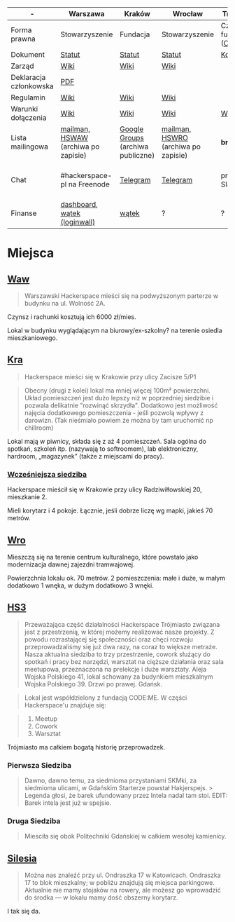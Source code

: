 |-|Warszawa|Kraków|Wrocław|Trójmiasto|Pomorze|Silesia
|---|---|---|---|---|---|---
|Forma prawna|Stowarzyszenie|Fundacja|Stowarzyszenie|Część fundacji ([CODE:ME](https://wiki.hs3.pl/codeme))|Stowarzyszenie|Stowarzyszenie
|Dokument|[Statut](https://wiki.hackerspace.pl/_media/hackorg:statut_warszawski_hackerspace-v1.1.pdf)|[Statut](https://phabricator.hskrk.pl/w/dokumenty/statut/)|[Statut](https://github.com/HackerspaceWroclaw/Documents/blob/master/Statut%20HSWro.pdf)|[Konstytucja](https://wiki.hs3.pl/dokumenty/konstytucja)|[Statut](https://pomorze.hackerspace.pl/assets/status_hsp.pdf)|[Statut](https://github.com/hackerspace-silesia/statut)
|Zarząd|[Wiki](https://wiki.hackerspace.pl/freemasonry)|[Wiki](https://phabricator.hskrk.pl/w/dokumenty/zarzad/)|[Wiki](https://wiki.hswro.org/ludzie)|||[Wiki](https://wiki.hs-silesia.pl/wiki/Władze)
|Deklaracja członkowska|[PDF](https://wiki.hackerspace.pl/_media/hswaw-deklaracja-czlonkowska-2016.pdf)|||||[PDF](https://hs-silesia.pl/extra/deklaracja-czlonkowska-hs-silesia.pdf)
|Regulamin|[Wiki](https://wiki.hackerspace.pl/space:rules)|[Wiki](https://phabricator.hskrk.pl/w/dokumenty/regulaminy/)|[Wiki](https://wiki.hswro.org/regulamin)
|Warunki dołączenia|[Wiki](https://wiki.hackerspace.pl/jak-dolaczyc)|[Wiki](https://phabricator.hskrk.pl/w/about/first_steps/#jak-dolaczyc)|[Wiki](https://wiki.hswro.org/czlonkostwo)|[Wiki](https://wiki.hs3.pl/organizacja/czlonkostwo#jak_zostac_czlonkiem)|[Wiki](https://wiki.hsp.sh/membership#jak_zostac_czlonkiem)
|Lista mailingowa|[mailman, HSWAW](https://lists.hackerspace.pl/mailman/listinfo/waw)<br />(archiwa po zapisie)|[Google Groups](https://groups.google.com/forum/?fromgroups#!forum/hackerspace-krk)<br />(archiwa publiczne)|[mailman, HSWRO](https://lists.hswro.org/mailman/)<br />(archiwa po zapisie)|**brak?**||[mailman, HSSIL](https://lists.hs-silesia.pl/archives/open/)<br />(archiwa publiczne)
|Chat|#hackerspace-pl na Freenode|[Telegram](https://t.me/hackerspace_krk)|[Telegram](https://t.me/hackerspace_wroclaw)|prywatny Slack, IRC|[Matrix](https://matrix.to#/#hs3:matrix.org) (ogólnodostępny), [Slack](https://hs3city.slack.com) (tylko członkowie)|#hackerspace-silesia na Freenode
|Finanse|[dashboard](https://kasownik.hackerspace.pl/), [wątek (loginwall)](https://lists.hackerspace.pl/mailman/private/waw/2020-March/050056.html)|[wątek](https://groups.google.com/forum/?fromgroups#!topic/hackerspace-krk/seeF26xc1j0)|?|?|?|? [dashboard](https://finanse.hs-silesia.pl/)

# Miejsca
## [Waw](https://hackerspace.pl/about)
> Warszawski Hackerspace mieści się na podwyższonym parterze w budynku na ul. Wolność 2A.

Czynsz i rachunki kosztują ich 6000 zł/mies.

Lokal w budynku wyglądającym na biurowy/ex-szkolny? na terenie osiedla mieszkaniowego.

## [Kra](https://phabricator.hskrk.pl/w/about/siedziba/)
> Hackerspace mieści się w Krakowie przy ulicy Zacisze 5/P1

> Obecny (drugi z kolei) lokal ma mniej więcej 100m² powierzchni. Układ pomieszczeń jest dużo lepszy niż w poprzedniej siedzibie i pozwala delikatnie "rozwinąć skrzydła". Dodatkowo jest możliwość najęcia dodatkowego pomieszczenia - jeśli pozwolą wpływy z darowizn. (Tak nieśmiało powiem że można by tam uruchomić np chillroom)

Lokal mają w piwnicy, składa się z aż 4 pomieszczeń. Sala ogólna do spotkań, szkoleń itp. (nazywają to softroomem), lab elektroniczny, hardroom, „magazynek” (także z miejscami do pracy).

### [Wcześniejsza siedziba](https://phabricator.hskrk.pl/w/about/siedziba/pierwsza/)
Hackerspace mieścił się w Krakowie przy ulicy Radziwiłłowskiej 20, mieszkanie 2.

Mieli korytarz i 4 pokoje. Łącznie, jeśli dobrze liczę wg mapki, jakieś 70 metrów.

## [Wro](https://wiki.hswro.org/projects/dabie)
Mieszczą się na terenie centrum kulturalnego, które powstało jako modernizacja dawnej zajezdni tramwajowej.

Powierzchnia lokalu ok. 70 metrów. 2 pomieszczenia: małe i duże, w małym dodatkowo 1 wnęka, w dużym dodatkowo 3 wnęki.

## [HS3](https://wiki.hs3.pl/miejsce/siedziba)
> Przeważająca część działalności Hackerspace Trójmiasto związana jest z przestrzenią, w której możemy realizować nasze projekty. Z powodu rozrastającej się społeczności oraz chęci rozwoju przeprowadzaliśmy się już dwa razy, na coraz to większe metraże. Nasza aktualna siedziba to trzy przestrzenie, cowork służący do spotkań i pracy bez narzędzi, warsztat na cięższe działania oraz sala meetupowa, przeznaczona na prelekcje i duże warsztaty.
> Aleja Wojska Polskiego 41, lokal schowany za budynkiem mieszkalnym Wojska Polskiego 39. Drzwi po prawej. Gdańsk.

> Lokal jest współdzielony z fundacją CODE:ME. W części Hackerspace'u znajduje się:

> 1. Meetup
> 2. Cowork
> 3. Warsztat

Trójmiasto ma całkiem bogatą historię przeprowadzek.

### Pierwsza Siedziba
> Dawno, dawno temu, za siedmioma przystaniami SKMki, za siedmioma ulicami, w Gdańskim Starterze powstał Hakjerspejs. > Legenda głosi, że barek ufundowany przez Intela nadal tam stoi. EDIT: Barek intela jest już w spejsie.

### Druga Siedziba
> Miesciła się obok Politechniki Gdańskiej w całkiem wesołej kamienicy.

## [Silesia](https://hs-silesia.pl/place/#place)
> Można nas znaleźć przy ul. Ondraszka 17 w Katowicach.
> Ondraszka 17 to blok mieszkalny; w pobliżu znajdują się miejsca parkingowe. Aktualnie nie mamy stojaków na rowery, ale możesz go wprowadzić do środka — w lokalu mamy dość obszerny korytarz.

I tak się da.